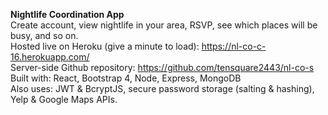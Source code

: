 **Nightlife Coordination App**  
Create account, view nightlife in your area, RSVP, see which places will be busy, and so on.  
Hosted live on Heroku (give a minute to load): https://nl-co-c-16.herokuapp.com/  
Server-side Github repository: https://github.com/tensquare2443/nl-co-s  
Built with: React, Bootstrap 4, Node, Express, MongoDB  
Also uses: JWT & BcryptJS, secure password storage (salting & hashing), Yelp & Google Maps APIs.
